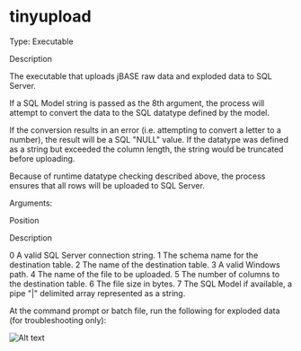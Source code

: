 tinyupload
==========

Type: Executable


Description


The executable that uploads jBASE raw data and exploded data to SQL Server.

 If a SQL Model string is passed as the 8th argument, the process will attempt to convert the data to the SQL datatype defined by the model.

 If the conversion results in an error (i.e. attempting to convert a letter to a number), the result will be a SQL "NULL" value. If the datatype was defined as a string but exceeded the column length, the string would be truncated before uploading.

 Because of runtime datatype checking described above, the process ensures that all rows will be uploaded to SQL Server.  
 


Arguments:


Position 

Description

  0 A valid SQL Server connection string. 
  1 The schema name for the destination table. 
  2 The name of the destination table. 
  3 A valid Windows path. 
  4 The name of the file to be uploaded. 
  5 The number of columns to the destination table. 
  6 The file size in bytes. 
  7 The SQL Model if available, a pipe "|" delimited array represented as a string. 

  At the command prompt or batch file, run the following for exploded data (for troubleshooting only):

![Alt text](http://eztier.com/documentation/t24/jbase-sql-etl/images/args/tinyupload2.png)
 

